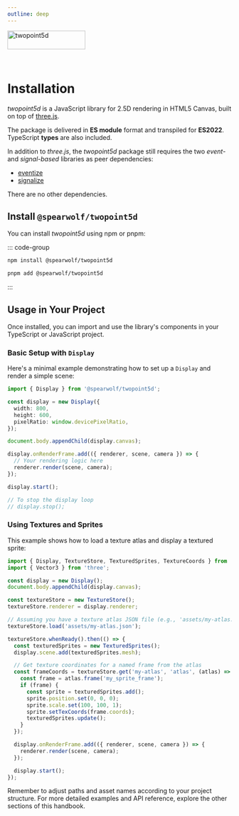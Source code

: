 ```yaml
---
outline: deep
---
```


<img src="/images/twopoint5d-700x168.png" style="padding-bottom: 2rem" width="175" height="42" alt="twopoint5d">

# Installation

*twopoint5d* is a JavaScript library for 2.5D rendering in HTML5 Canvas, built on top of [three.js](https://threejs.org/).

The package is delivered in **ES module** format and transpiled for **ES2022**. TypeScript **types** are also included.

In addition to *three.js*, the *twopoint5d* package still requires the two _event-_ and _signal-based_ libraries as peer dependencies:
- [eventize](https://github.com/spearwolf/eventize)
- [signalize](https://github.com/spearwolf/signalize)

There are no other dependencies.


## Install `@spearwolf/twopoint5d`

You can install *twopoint5d* using npm or pnpm:

::: code-group
```bash [npm]
npm install @spearwolf/twopoint5d
```
```bash [pnpm]
pnpm add @spearwolf/twopoint5d
```
:::

## Usage in Your Project

Once installed, you can import and use the library's components in your TypeScript or JavaScript project.

### Basic Setup with `Display`

Here's a minimal example demonstrating how to set up a `Display` and render a simple scene:

```typescript
import { Display } from '@spearwolf/twopoint5d';

const display = new Display({
  width: 800,
  height: 600,
  pixelRatio: window.devicePixelRatio,
});

document.body.appendChild(display.canvas);

display.onRenderFrame.add(({ renderer, scene, camera }) => {
  // Your rendering logic here
  renderer.render(scene, camera);
});

display.start();

// To stop the display loop
// display.stop();
```

### Using Textures and Sprites

This example shows how to load a texture atlas and display a textured sprite:

```typescript
import { Display, TextureStore, TexturedSprites, TextureCoords } from '@spearwolf/twopoint5d';
import { Vector3 } from 'three';

const display = new Display();
document.body.appendChild(display.canvas);

const textureStore = new TextureStore();
textureStore.renderer = display.renderer;

// Assuming you have a texture atlas JSON file (e.g., 'assets/my-atlas.json')
textureStore.load('assets/my-atlas.json');

textureStore.whenReady().then(() => {
  const texturedSprites = new TexturedSprites();
  display.scene.add(texturedSprites.mesh);

  // Get texture coordinates for a named frame from the atlas
  const frameCoords = textureStore.get('my-atlas', 'atlas', (atlas) => {
    const frame = atlas.frame('my_sprite_frame');
    if (frame) {
      const sprite = texturedSprites.add();
      sprite.position.set(0, 0, 0);
      sprite.scale.set(100, 100, 1);
      sprite.setTexCoords(frame.coords);
      texturedSprites.update();
    }
  });

  display.onRenderFrame.add(({ renderer, scene, camera }) => {
    renderer.render(scene, camera);
  });

  display.start();
});
```

Remember to adjust paths and asset names according to your project structure. For more detailed examples and API reference, explore the other sections of this handbook.
